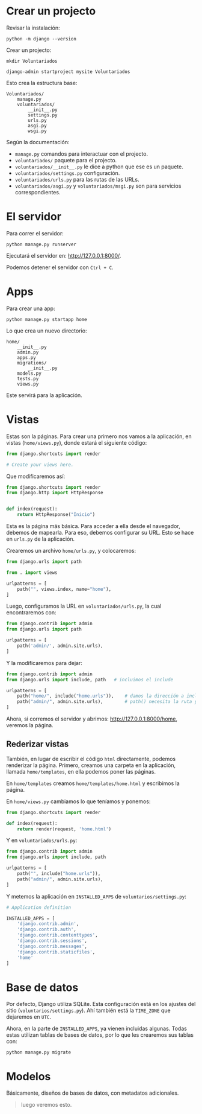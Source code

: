 # Crear un projecto

Revisar la instalación:
```shell
python -m django --version
```
Crear un projecto:
```shell
mkdir Voluntariados

django-admin startproject mysite Voluntariados
```

Esto crea la estructura base:
```
Voluntariados/
    manage.py
    voluntariados/
        __init__.py
        settings.py
        urls.py
        asgi.py
        wsgi.py
```

Según la documentación:
- `manage.py` comandos para interactuar con el projecto.
- `voluntariados/` paquete para el projecto.
- `voluntariados/__init__.py` le dice a python que ese es un paquete.
- `voluntariados/settings.py` configuración.
- `voluntariados/urls.py` para las rutas de las URLs.
- `voluntariados/asgi.py` y `voluntariados/msgi.py` son para servicios correspondientes.

# El servidor

Para correr el servidor:
```shell
python manage.py runserver
```
Ejecutará el servidor en: http://127.0.0.1:8000/.

Podemos detener el servidor con `Ctrl + C`.

# Apps

Para crear una app:
```shell
python manage.py startapp home
```

Lo que crea un nuevo directorio:
```
home/
    __init__.py
    admin.py
    apps.py
    migrations/
        __init__.py
    models.py
    tests.py
    views.py
```

Este servirá para la aplicación.

# Vistas

Estas son la páginas. Para crear una primero nos vamos a la aplicación, en vistas (`home/views.py`), donde estará el siguiente código:
```python
from django.shortcuts import render

# Create your views here.
```

Que modificaremos así:

```python
from django.shortcuts import render
from django.http import HttpResponse


def index(request):
    return HttpResponse("Inicio")
```

Esta es la página más básica. Para acceder a ella desde el navegador, debemos de mapearla. Para eso, debemos configurar su URL. Esto se hace en `urls.py` de la aplicación.

Crearemos un archivo `home/urls.py`, y colocaremos:
```python
from django.urls import path

from . import views

urlpatterns = [
    path("", views.index, name="home"),
]
```

Luego, configuramos la URL en `voluntariados/urls.py`, la cual encontraremos con:
```python
from django.contrib import admin
from django.urls import path

urlpatterns = [
    path('admin/', admin.site.urls),
]
```

Y la modificaremos para dejar:
```python
from django.contrib import admin
from django.urls import include, path   # incluimos el include

urlpatterns = [
    path("home/", include("home.urls")),    # damos la dirección a include()
    path("admin/", admin.site.urls),        # path() necesita la ruta y la vista como argumentos
]
```

Ahora, si corremos el servidor y abrimos: http://127.0.0.1:8000/home, veremos la página.

## Rederizar vistas

También, en lugar de escribir el código `html` directamente, podemos renderizar la página. Primero, creamos una carpeta en la aplicación, llamada `home/templates`, en ella podemos poner las páginas.

En `home/templates` creamos `home/templates/home.html` y escribimos la página.

En `home/views.py` cambiamos lo que teníamos y ponemos:
```python
from django.shortcuts import render

def index(request):
    return render(request, 'home.html')
```

Y en `voluntariados/urls.py`:
```python
from django.contrib import admin
from django.urls import include, path

urlpatterns = [
    path("", include("home.urls")),
    path("admin/", admin.site.urls),
]
```

Y metemos la aplicación en `INSTALLED_APPS` de `voluntarios/settings.py`:
```python
# Application definition

INSTALLED_APPS = [
    'django.contrib.admin',
    'django.contrib.auth',
    'django.contrib.contenttypes',
    'django.contrib.sessions',
    'django.contrib.messages',
    'django.contrib.staticfiles',
    'home'
]
```

# Base de datos 

Por defecto, Django utiliza SQLite. Esta configuración está en los ajustes del sitio (`voluntarios/settings.py`). Ahí también está la `TIME_ZONE` que dejaremos en `UTC`.

Ahora, en la parte de `INSTALLED_APPS`, ya vienen incluidas algunas. Todas estas utilizan tablas de bases de datos, por lo que les crearemos sus tablas con:
```shell
python manage.py migrate
```

# Modelos

Básicamente, diseños de bases de datos, con metadatos adicionales.

> luego veremos esto.